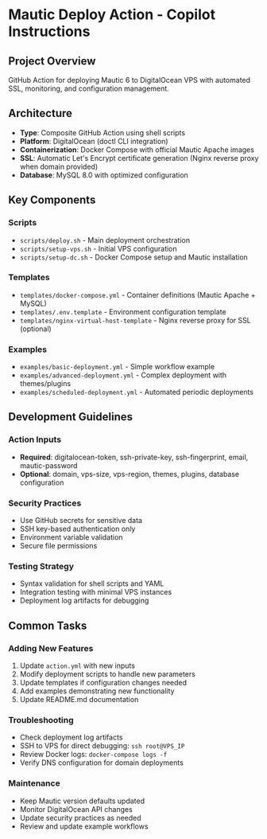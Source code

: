 # Mautic Deploy Action - Copilot Instructions

## Project Overview
GitHub Action for deploying Mautic 6 to DigitalOcean VPS with automated SSL, monitoring, and configuration management.

## Architecture
- **Type**: Composite GitHub Action using shell scripts
- **Platform**: DigitalOcean (doctl CLI integration)  
- **Containerization**: Docker Compose with official Mautic Apache images
- **SSL**: Automatic Let's Encrypt certificate generation (Nginx reverse proxy when domain provided)
- **Database**: MySQL 8.0 with optimized configuration

## Key Components

### Scripts
- `scripts/deploy.sh` - Main deployment orchestration
- `scripts/setup-vps.sh` - Initial VPS configuration 
- `scripts/setup-dc.sh` - Docker Compose setup and Mautic installation

### Templates  
- `templates/docker-compose.yml` - Container definitions (Mautic Apache + MySQL)
- `templates/.env.template` - Environment configuration template
- `templates/nginx-virtual-host-template` - Nginx reverse proxy for SSL (optional)

### Examples
- `examples/basic-deployment.yml` - Simple workflow example
- `examples/advanced-deployment.yml` - Complex deployment with themes/plugins
- `examples/scheduled-deployment.yml` - Automated periodic deployments

## Development Guidelines

### Action Inputs
- **Required**: digitalocean-token, ssh-private-key, ssh-fingerprint, email, mautic-password
- **Optional**: domain, vps-size, vps-region, themes, plugins, database configuration

### Security Practices  
- Use GitHub secrets for sensitive data
- SSH key-based authentication only
- Environment variable validation
- Secure file permissions

### Testing Strategy
- Syntax validation for shell scripts and YAML
- Integration testing with minimal VPS instances
- Deployment log artifacts for debugging

## Common Tasks

### Adding New Features
1. Update `action.yml` with new inputs
2. Modify deployment scripts to handle new parameters
3. Update templates if configuration changes needed
4. Add examples demonstrating new functionality
5. Update README.md documentation

### Troubleshooting
- Check deployment log artifacts
- SSH to VPS for direct debugging: `ssh root@VPS_IP`
- Review Docker logs: `docker-compose logs -f`
- Verify DNS configuration for domain deployments

### Maintenance
- Keep Mautic version defaults updated
- Monitor DigitalOcean API changes
- Update security practices as needed
- Review and update example workflows
